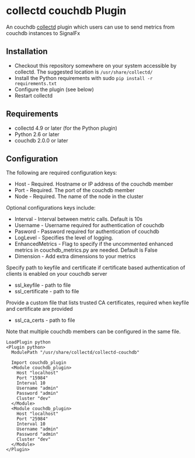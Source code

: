 # collectd couchdb Plugin

An couchdb [collectd](http://www.collectd.org/) plugin which users can use to send metrics from couchdb instances to SignalFx

## Installation

* Checkout this repository somewhere on your system accessible by collectd. The suggested location is `/usr/share/collectd/`
* Install the Python requirements with sudo ```pip install -r requirements.txt```
* Configure the plugin (see below)
* Restart collectd

## Requirements

* collectd 4.9 or later (for the Python plugin)
* Python 2.6 or later
* couchdb 2.0.0 or later

## Configuration
The following are required configuration keys:

* Host - Required. Hostname or IP address of the couchdb member
* Port - Required. The port of the couchdb member
* Node - Required. The name of the node in the cluster

Optional configurations keys include:

* Interval - Interval between metric calls. Default is 10s
* Username - Username required for authentication of couchdb
* Pasword - Password required for authentication of couchdb
* LogLevel - Specifies the level of logging. 
* EnhancedMetrics - Flag to specify if the uncommented enhanced metrics in couchdb_metrics.py are needed. Default is False
* Dimension - Add extra dimensions to your metrics

Specify path to keyfile and certificate if certificate based authentication of clients is enabled on your couchdb server
* ssl_keyfile - path to file
* ssl_certificate - path to file

Provide a custom file that lists trusted CA certificates, required when keyfile and certificate are provided
* ssl_ca_certs - path to file

Note that multiple couchdb members can be configured in the same file.

```
LoadPlugin python
<Plugin python>
  ModulePath "/usr/share/collectd/collectd-couchdb"

  Import couchdb_plugin
  <Module couchdb_plugin>
    Host "localhost"
    Port "15984"
    Interval 10
    Username "admin"
    Password "admin"
    Cluster "dev"
  </Module>
  <Module couchdb_plugin>
    Host "localhost"
    Port "25984"
    Interval 10
    Username "admin"
    Password "admin"
    Cluster "dev"
  </Module>
</Plugin>
```